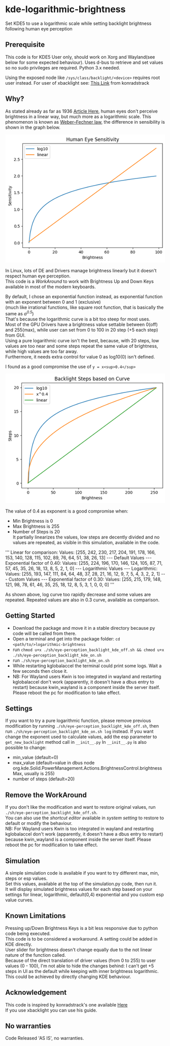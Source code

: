 # kde-logarithmic-brightness

Set KDE5 to use a logarithmic scale while setting backlight brightness following human eye perception

## Prerequisite

This code is for KDE5 User only, should work on Xorg and Wayland(see below for some expected behaviour).
Uses d-bus to retrieve and set values so no sudo privileges are required.
Python 3.x needed.

Using the exposed node like `/sys/class/backlight/<device>` requires root user instead.
For user of xbacklight see: [This Link](https://konradstrack.ninja/blog/changing-screen-brightness-in-accordance-with-human-perception/) from konradstrack

## Why?
As stated already as far as 1936 [Article Here](https://www.ncbi.nlm.nih.gov/pmc/articles/PMC2213727/), human eyes don't perceive brightness in a linear way, but much more as a logarithmic scale.
This phenomenon is known as [Weber–Fechner law](https://en.wikipedia.org/wiki/Weber%E2%80%93Fechner_law), the difference in sensibility is shown in the graph below.  
  
![Sensibility Graph](./doc/sensitivity.png "Linear vs Logarithmic Sensibility")

In Linux, lots of DE and Drivers manage brightness linearly but it doesn't respect human eye perception.  
This code is a *WorkAround* to work with Brightness Up and Down Keys available in most of the modern keyboards.  

By default, I chose an exponential function instead, as exponential function with an exponent between 0 and 1 (exclusive)  
(much like irrational functions, like square root function, that is basically the same as _a<sup>0.5</sup>_)  
That's because the logarithmic curve is a bit too steep for most uses.  
Most of the GPU Drivers have a brightness value settable between 0(off) and 255(max), while user can set from 0 to 100 in 20 step (+5 each step) from GUI.   
Using a pure logarithmic curve isn't the best, because, with 20 steps, low values are too near and some steps repeat the same value of brightness, while high values are too far away.  
Furthermore, it needs extra control for value 0 as log10(0) isn't defined.

I found as a good compromise the use of `y = x<sup>0.4</sup>`  
  
![Exponential vs Logarithmic](./doc/steps_brightness.png "Exp vs Logarithmic")

The value of 0.4 as exponent is a good compromise when:
- Min Brightness is 0
- Max Brightness is 255
- Number of Steps is 20  
It partially linearizes the values, low steps are decently divided and no values are repeated, as visible in this simulation, available in the code.

'''
Linear for comparison:
Values:  [255, 242, 230, 217, 204, 191, 178, 166, 153, 140, 128, 115, 102, 89, 76, 64, 51, 38, 26, 13]
--- Default Values ---
Exponential factor of 0.40:
Values:  [255, 224, 196, 170, 146, 124, 105, 87, 71, 57, 45, 35, 26, 18, 13, 8, 5, 2, 1, 0]
--- Logarithmic Values ---
Logarithmic:
Values:  [255, 193, 147, 111, 84, 64, 48, 37, 28, 21, 16, 12, 9, 7, 5, 4, 3, 2, 2, 1]
--- Custom Values ---
Exponential factor of 0.30:
Values:  [255, 215, 179, 148, 121, 98, 78, 61, 46, 35, 25, 18, 12, 8, 5, 3, 1, 0, 0, 0]
'''

As shown above, log curve too rapidly decrease and some values are repeated. 
Repeated values are also in 0.3 curve, available as comparison.

## Getting Started

- Download the package and move it in a stable directory because py code will be called from there.
- Open a terminal and get into the package folder: `cd <path/to/>logarithmic-brightness`
- run `chmod u+x ./sh/eye-perception_backlight_kde_off.sh && chmod u+x ./sh/eye-perception_backlight_kde_on.sh`
- run `./sh/eye-perception_backlight_kde_on.sh`
- While restarting kglobalaccel the terminal could print some logs. Wait a few seconds then close it.
- NB: For Wayland users Kwin is too integrated in wayland and restarting kglobalaccel don't work (apparently, 
  it doesn't have a dbus entry to restart) because kwin_wayland is a component inside the server itself. Please reboot the pc for modification to take effect.

## Settings

If you want to try a pure logarithmic function, please remove previous modification by running `./sh/eye-perception_backlight_kde_off.sh`, then run `./sh/eye-perception_backlight_kde_on.sh log` instead.
If you want change the exponent used to calculate values, add the esp parameter to `get_new_backlight` method call in `__init__.py`
In `__init__.py` is also possible to change: 
- min_value (default=0) 
- max_value (default=value in dbus node org.kde.Solid.PowerManagement.Actions.BrightnessControl.brightnessMax, usually is 255) 
- number of steps (default=20)

## Remove the WorkAround

If you don't like the modification and want to restore original values, run `./sh/eye-perception_backlight_kde_off.sh`.  
You can also use the _shortcut editor_ available in _system setting_ to restore to default or modify the behaviour.  
NB: For Wayland users Kwin is too integrated in wayland and restarting kglobalaccel don't work (apparently,
it doesn't have a dbus entry to restart) because kwin_wayland is a component inside the server itself. Please reboot the pc for modification to take effect.

## Simulation

A simple simulation code is available if you want to try different max, min, steps or esp values.  
Set this values, available at the top of the simulation.py code, then run it.   
It will display simulated brightness values for each step based on your settings for linear, logarithmic, default(0,4) exponential and you custom esp value curves.

## Known Limitations

Pressing up/Down Brightness Keys is a bit less responsive due to python code being executed.  
This code is to be considered a workaround. A setting could be added in KDE directly.  
User slider for brightness doesn't change equally due to the not linear nature of the function called.  
Because of the direct translation of driver values (from 0 to 255) to user values (0 - 100), I'm not able to hide the changes behind: I can't get +5 steps in UI as the default while keeping with inner brightness logarithmic. 
This could be achieved by directly changing KDE behaviour.

## Acknowledgement

This code is inspired by konradstrack's one available [Here](https://konradstrack.ninja/blog/changing-screen-brightness-in-accordance-with-human-perception/)  
If you use xbacklight you can use his guide.

## No warranties
Code Released 'AS IS', no warranties.
